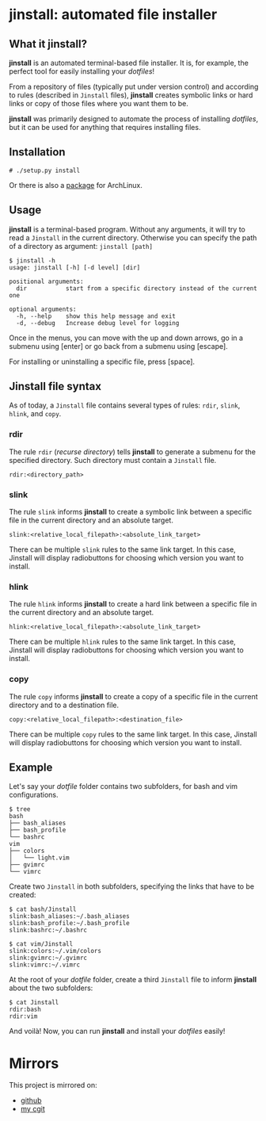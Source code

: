 # jinstall: automated file installer

## What it jinstall?

**jinstall** is an automated terminal-based file installer. It is, for example,
the perfect tool for easily installing your *dotfiles*!

From a repository of files (typically put under version control) and according
to rules (described in `Jinstall` files), **jinstall** creates symbolic links or
hard links or copy of those files where you want them to be.

**jinstall** was primarily designed to automate the process of installing
*dotfiles*, but it can be used for anything that requires installing files.

## Installation

    # ./setup.py install

Or there is also a [package](https://aur.archlinux.org/packages/jinstall-git)
for ArchLinux.

## Usage

**jinstall** is a terminal-based program. Without any arguments, it will try to
read a `Jinstall` in the current directory.  Otherwise you can specify the path
of a directory as argument: `jinstall [path]`

    $ jinstall -h
    usage: jinstall [-h] [-d level] [dir]

    positional arguments:
      dir           start from a specific directory instead of the current one

    optional arguments:
      -h, --help    show this help message and exit
      -d, --debug   Increase debug level for logging

Once in the menus, you can move with the up and down arrows, go in a submenu
using [enter] or go back from a submenu using [escape].

For installing or uninstalling a specific file, press [space].

## Jinstall file syntax

As of today, a `Jinstall` file contains several types of rules: `rdir`, `slink`,
`hlink`, and `copy`.

### rdir

The rule `rdir` (*recurse directory*) tells **jinstall** to generate a submenu
for the specified directory. Such directory must contain a `Jinstall` file.

    rdir:<directory_path>

### slink

The rule `slink` informs **jinstall** to create a symbolic link between a
specific file in the current directory and an absolute target.

    slink:<relative_local_filepath>:<absolute_link_target>

There can be multiple `slink` rules to the same link target. In this case,
Jinstall will display radiobuttons for choosing which version you want to
install.

### hlink

The rule `hlink` informs **jinstall** to create a hard link between a
specific file in the current directory and an absolute target.

    hlink:<relative_local_filepath>:<absolute_link_target>

There can be multiple `hlink` rules to the same link target. In this case,
Jinstall will display radiobuttons for choosing which version you want to
install.

### copy

The rule `copy` informs **jinstall** to create a copy of a specific file in the
current directory and to a destination file.

    copy:<relative_local_filepath>:<destination_file>

There can be multiple `copy` rules to the same link target. In this case,
Jinstall will display radiobuttons for choosing which version you want to
install.

## Example

Let's say your *dotfile* folder contains two subfolders, for bash and vim
configurations.

    $ tree
    bash
    ├── bash_aliases
    ├── bash_profile
    └── bashrc
    vim
    ├── colors
    │   └── light.vim
    ├── gvimrc
    └── vimrc

Create two `Jinstall` in both subfolders, specifying the links that have to be
created:

    $ cat bash/Jinstall
    slink:bash_aliases:~/.bash_aliases
    slink:bash_profile:~/.bash_profile
    slink:bashrc:~/.bashrc

    $ cat vim/Jinstall
    slink:colors:~/.vim/colors
    slink:gvimrc:~/.gvimrc
    slink:vimrc:~/.vimrc

At the root of your *dotfile* folder, create a third `Jinstall` file to inform
**jinstall** about the two subfolders:

    $ cat Jinstall
    rdir:bash
    rdir:vim

And voilà! Now, you can run **jinstall** and install your *dotfiles* easily!

# Mirrors

This project is mirrored on:

* [github](https://github.com/joel-porquet/jinstall)
* [my cgit](https://joel.porquet.org/cgit/cgit.cgi/jinstall.git/about/)
